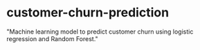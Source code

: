 # customer-churn-prediction
"Machine learning model to predict customer churn using logistic regression and Random Forest."
